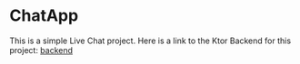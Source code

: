 # ChatApp
This is a simple Live Chat project.
Here is a link to the Ktor Backend for this project: [backend](https://github.com/ilya-shevtsov/ChatAppBackend)
